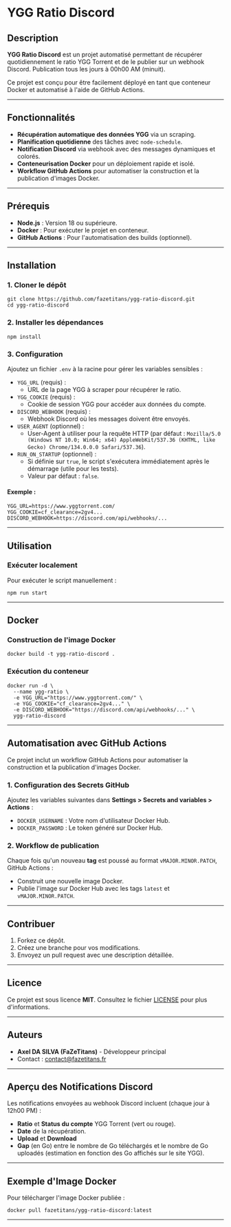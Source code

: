# YGG Ratio Discord

## Description

**YGG Ratio Discord** est un projet automatisé permettant de récupérer quotidiennement le ratio YGG Torrent et de le publier sur un webhook Discord. Publication tous les jours à 00h00 AM (minuit).

Ce projet est conçu pour être facilement déployé en tant que conteneur Docker et automatisé à l'aide de GitHub Actions.

---

## Fonctionnalités

- **Récupération automatique des données YGG** via un scraping.
- **Planification quotidienne** des tâches avec `node-schedule`.
- **Notification Discord** via webhook avec des messages dynamiques et colorés.
- **Conteneurisation Docker** pour un déploiement rapide et isolé.
- **Workflow GitHub Actions** pour automatiser la construction et la publication d'images Docker.

---

## Prérequis

- **Node.js** : Version 18 ou supérieure.
- **Docker** : Pour exécuter le projet en conteneur.
- **GitHub Actions** : Pour l'automatisation des builds (optionnel).

---

## Installation

### 1. Cloner le dépôt
```
git clone https://github.com/fazetitans/ygg-ratio-discord.git
cd ygg-ratio-discord
```

### 2. Installer les dépendances
```
npm install
```

### 3. Configuration
Ajoutez un fichier `.env` à la racine pour gérer les variables sensibles :

- `YGG_URL` (requis) :
  - URL de la page YGG à scraper pour récupérer le ratio.
- `YGG_COOKIE` (requis) :
  - Cookie de session YGG pour accéder aux données du compte.
- `DISCORD_WEBHOOK` (requis) :
  - Webhook Discord où les messages doivent être envoyés.
- `USER_AGENT` (optionnel) :
  - User-Agent à utiliser pour la requête HTTP (par défaut : `Mozilla/5.0 (Windows NT 10.0; Win64; x64) AppleWebKit/537.36 (KHTML, like Gecko) Chrome/134.0.0.0 Safari/537.36`).
- `RUN_ON_STARTUP` (optionnel) : 
  - Si définie sur `true`, le script s'exécutera immédiatement après le démarrage (utile pour les tests).
  - Valeur par défaut : `false`.

#### Exemple :
```
YGG_URL=https://www.yggtorrent.com/
YGG_COOKIE=cf_clearance=2gv4...
DISCORD_WEBHOOK=https://discord.com/api/webhooks/...
```

---

## Utilisation

### Exécuter localement
Pour exécuter le script manuellement :
```
npm run start
```

---

## Docker

### Construction de l'image Docker
```
docker build -t ygg-ratio-discord .
```

### Exécution du conteneur
```
docker run -d \
  --name ygg-ratio \
  -e YGG_URL="https://www.yggtorrent.com/" \
  -e YGG_COOKIE="cf_clearance=2gv4..." \
  -e DISCORD_WEBHOOK="https://discord.com/api/webhooks/..." \
  ygg-ratio-discord
```

---

## Automatisation avec GitHub Actions

Ce projet inclut un workflow GitHub Actions pour automatiser la construction et la publication d'images Docker.

### 1. Configuration des Secrets GitHub
Ajoutez les variables suivantes dans **Settings > Secrets and variables > Actions** :
- `DOCKER_USERNAME` : Votre nom d'utilisateur Docker Hub.
- `DOCKER_PASSWORD` : Le token généré sur Docker Hub.

### 2. Workflow de publication
Chaque fois qu'un nouveau **tag** est poussé au format `vMAJOR.MINOR.PATCH`, GitHub Actions :
- Construit une nouvelle image Docker.
- Publie l'image sur Docker Hub avec les tags `latest` et `vMAJOR.MINOR.PATCH`.

---

## Contribuer

1. Forkez ce dépôt.
2. Créez une branche pour vos modifications.
3. Envoyez un pull request avec une description détaillée.

---

## Licence

Ce projet est sous licence **MIT**. Consultez le fichier [LICENSE](LICENSE) pour plus d'informations.

---

## Auteurs

- **Axel DA SILVA (FaZeTitans)** - Développeur principal
- Contact : [contact@fazetitans.fr](mailto:contact@fazetitans.fr)

---

## Aperçu des Notifications Discord

Les notifications envoyées au webhook Discord incluent (chaque jour à 12h00 PM) :
- **Ratio** et **Status du compte** YGG Torrent (vert ou rouge).
- **Date** de la récupération.
- **Upload** et **Download**
- **Gap** (en Go) entre le nombre de Go téléchargés et le nombre de Go uploadés (estimation en fonction des Go affichés sur le site YGG).

---

## Exemple d'Image Docker

Pour télécharger l'image Docker publiée :
```
docker pull fazetitans/ygg-ratio-discord:latest
```

---
